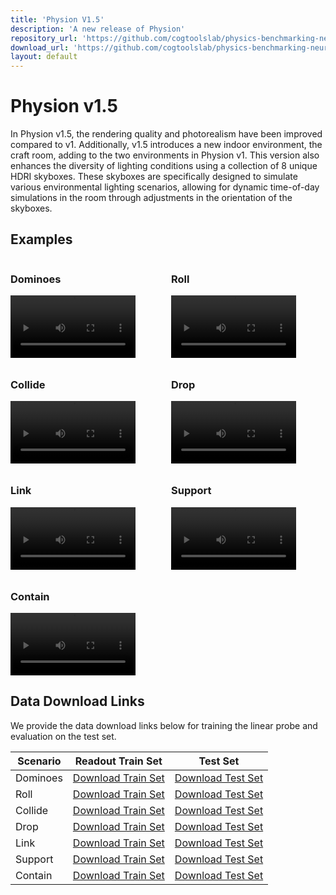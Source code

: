 ```yaml
---
title: 'Physion V1.5'
description: 'A new release of Physion'
repository_url: 'https://github.com/cogtoolslab/physics-benchmarking-neurips2021'
download_url: 'https://github.com/cogtoolslab/physics-benchmarking-neurips2021#downloading-the-physion-dataset'
layout: default
---
```

# Physion v1.5

In Physion v1.5, the rendering quality and photorealism have been improved compared to v1. Additionally, v1.5 introduces a new indoor environment, the craft room, adding to the two environments in Physion v1. This version also enhances the diversity of lighting conditions using a collection of 8 unique HDRI skyboxes. These skyboxes are specifically designed to simulate various environmental lighting scenarios, allowing for dynamic time-of-day simulations in the room through adjustments in the orientation of the skyboxes.

## Examples
<div style="display: grid; grid-template-columns: repeat(2, 1fr); grid-gap: 10px;">
    <div>
        <h3>Dominoes</h3>
        <video src="static/v15/pilot_dominoes_default_boxroom_0003_img.mp4" controls autoplay loop title="Title" width="200"></video>
    </div>
    <div>
        <h3>Roll</h3>
        <video src="static/v15/pilot_it2_rollingSliding_simple_ramp_box_0029_img.mp4" controls autoplay loop title="Title" width="200"></video>
    </div>
    <div>
        <h3>Collide</h3>
        <video src="static/v15/pilot_it2_collision_assorted_targets_tdw_1_dis_1_occ_0014_img.mp4" controls autoplay loop title="Title" width="200"></video>
    </div>
    <div>
        <h3>Drop</h3>
        <video src="static/v15/pilot_it2_drop_all_bowls_tdw_1_dis_1_occ_0003_img.mp4" controls autoplay loop title="Title" width="200"></video>
    </div>
    <div>
        <h3>Link</h3>
        <video src="static/v15/pilot_linking_nl1-8_mg000_aCyl_bCyl_tdwroom1_long_a_0027_img.mp4" controls autoplay loop title="Title" width="200"></video>
    </div>
    <div>
        <h3>Support</h3>
        <video src="static/v15/pilot_towers_nb4_SJ025_mono1_dis0_occ0_tdwroom_unstable_0027_img.mp4" controls autoplay loop title="Title" width="200"></video>
    </div>
    <div>
        <h3>Contain</h3>
        <video src="static/v15/pilot-containment-bowl-familiarization_0024_img.mp4" controls autoplay loop title="Title" width="200"></video>
    </div>
</div>

## Data Download Links
We provide the data download links below for training the linear probe and evaluation on the test set.

| Scenario   | Readout Train Set                                                                                    | Test Set                                                                                         |
|------------|------------------------------------------------------------------------------------------------------|--------------------------------------------------------------------------------------------------|
| Dominoes   | [Download Train Set](https://physion-model-readout-set-test.s3.us-east-2.amazonaws.com/dominoes.zip) | [Download Test Set](https://physion-model-test-set-test.s3.us-east-2.amazonaws.com/dominoes.zip) |
| Roll       | [Download Train Set](https://physion-model-readout-set-test.s3.us-east-2.amazonaws.com/roll.zip)     | [Download Test Set](https://physion-model-test-set-test.s3.us-east-2.amazonaws.com/roll.zip)     |
| Collide    | [Download Train Set](https://physion-model-readout-set-test.s3.us-east-2.amazonaws.com/collide.zip)  | [Download Test Set](https://physion-model-test-set-test.s3.us-east-2.amazonaws.com/collide.zip)  |
| Drop       | [Download Train Set](https://physion-model-readout-set-test.s3.us-east-2.amazonaws.com/drop.zip)     | [Download Test Set](https://physion-model-test-set-test.s3.us-east-2.amazonaws.com/drop.zip)     |
| Link       | [Download Train Set](https://physion-model-readout-set-test.s3.us-east-2.amazonaws.com/link.zip)     | [Download Test Set](https://physion-model-test-set-test.s3.us-east-2.amazonaws.com/link.zip)     |
| Support    | [Download Train Set](https://physion-model-readout-set-test.s3.us-east-2.amazonaws.com/support.zip)  | [Download Test Set](https://physion-model-test-set-test.s3.us-east-2.amazonaws.com/support.zip)  |
| Contain    | [Download Train Set](https://physion-model-readout-set-test.s3.us-east-2.amazonaws.com/contain.zip)  | [Download Test Set](https://physion-model-test-set-test.s3.us-east-2.amazonaws.com/contain.zip)  |